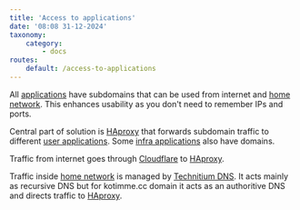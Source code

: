 ```yaml
---
title: 'Access to applications'
date: '08:08 31-12-2024'
taxonomy:
    category:
        - docs
routes:
    default: /access-to-applications
---
```


All [applications](/user-applications) have subdomains that can be used from internet and [home network](/lan). This enhances usability as you don't need to remember IPs and ports.

Central part of solution is [HAproxy](/haproxy) that forwards subdomain traffic to different [user applications](/user-applications). Some [infra applications](/infra-applications) also have domains.

Traffic from internet goes through [Cloudflare](/cloudflare) to [HAproxy](/haproxy).

Traffic inside [home network](/lan) is managed by [Technitium DNS](/technitium-dns). It acts mainly as recursive DNS but for kotimme.cc domain it acts as an authoritive DNS and directs traffic to [HAproxy](/haproxy).